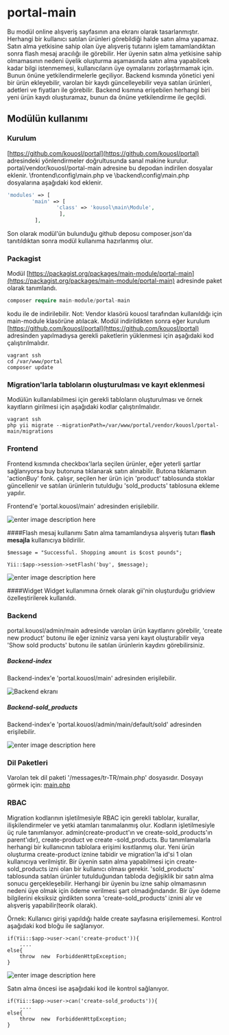 # portal-main

Bu modül online alışveriş sayfasının ana ekranı olarak tasarlanmıştır. Herhangi bir kullanıcı satılan ürünleri görebildiği halde satın alma yapamaz. Satın alma yetkisine sahip olan üye alışveriş tutarını işlem tamamlandıktan sonra flash mesaj aracılığı ile görebilir. Her üyenin satın alma yetkisine sahip olmamasının nedeni üyelik oluşturma aşamasında satın alma yapabilcek kadar bilgi istenmemesi, kullanıcıların üye oymalarını zorlaştırmamak için. Bunun önüne yetkilendirmelerle geçiliyor. Backend kısmında yönetici yeni bir ürün ekleyebilir, varolan bir kaydı güncelleyebilir veya satılan ürünleri, adetleri ve fiyatları ile görebilir. Backend kısmına erişebilen herhangi biri yeni ürün kaydı oluşturamaz, bunun da önüne yetkilendirme ile geçildi.

## Modülün kullanımı
### Kurulum 
[https://github.com/kouosl/portal](https://github.com/kouosl/portal) adresindeki yönlendirmeler doğrultusunda sanal makine kurulur. portal/vendor/kouosl/portal-main adresine bu depodan indirilen dosyalar eklenir. \frontend\config\main.php ve \backend\config\main.php dosyalarına aşağıdaki kod eklenir.
```php
'modules' => [ 
		'main' => [ 
				'class' => 'kousol\main\Module',
				 ],
		 ],
```
Son olarak modül'ün bulunduğu github deposu composer.json'da tanıtıldıktan sonra modül kullanıma hazırlanmış olur.
### Packagist
Modül [https://packagist.org/packages/main-module/portal-main](https://packagist.org/packages/main-module/portal-main) adresinde paket olarak tanımlandı. 
```php
composer require main-module/portal-main
```
 kodu ile de indirilebilir. 
Not: Vendor klasörü kouosl tarafından kullanıldığı için main-module klasörüne atılacak.
Modül indirildikten sonra eğer kurulum [https://github.com/kouosl/portal](https://github.com/kouosl/portal)  adresinden yapılmadıysa gerekli paketlerin yüklenmesi için aşağıdaki kod çalıştırılmalıdır.
```
vagrant ssh
cd /var/www/portal
composer update

```


### Migration'larla tabloların oluşturulması ve kayıt eklenmesi
Modülün kullanılabilmesi için gerekli tabloların oluşturulması ve örnek kayıtların girilmesi için aşağıdaki kodlar çalıştırılmalıdır.
```
vagrant ssh
php yii migrate --migrationPath=/var/www/portal/vendor/kouosl/portal-main/migrations
```

### Frontend
Frontend kısmında checkbox'larla seçilen ürünler, eğer yeterli şartlar sağlanıyorsa buy butonuna tıklanarak satın alınabilir. Butona tıklamanın 'actionBuy' fonk. çalışır, seçilen her ürün için 'product' tablosunda stoklar güncellenir ve satılan ürünlerin tutulduğu 'sold_products' tablosuna ekleme yapılır.

Frontend'e 'portal.kouosl/main' adresinden erişilebilir.

![enter image description here](https://github.com/2019-BLM317/portal-170202001/blob/master/imgs/al%C4%B1%C5%9Fveri%C5%9F-1.bmp)

####Flash mesaj kullanımı
Satın alma tamamlandıysa alışveriş tutarı **flash mesajla** kullanıcıya bildirilir.
```
$message = "Successful. Shopping amount is $cost pounds";

Yii::$app->session->setFlash('buy', $message);
```

![enter image description here](https://github.com/2019-BLM317/portal-170202001/blob/master/imgs/sat%C4%B1n%20alma%20tamam.bmp)

####Widget
Widget kullanımına örnek olarak gii'nin oluşturduğu gridview özelleştirilerek kullanıldı.

### Backend
portal.kouosl/admin/main adresinde varolan ürün kayıtlarını görebilir, 'create new product' butonu ile eğer izniniz varsa yeni kayıt oluşturabilir veya 'Show sold products' butonu ile satılan ürünlerin kaydını görebilirsiniz.

##### Backend-index
Backend-index'e 'portal.kouosl/main' adresinden erişilebilir.

![Backend ekranı](https://github.com/2019-BLM317/portal-170202001/blob/master/imgs/backend-1.jpg)

##### Backend-sold_products
Backend-index'e 'portal.kouosl/admin/main/default/sold' adresinden erişilebilir.

![enter image description here](https://github.com/2019-BLM317/portal-170202001/blob/master/imgs/backend-2.jpg)

### Dil Paketleri
Varolan tek dil paketi '/messages/tr-TR/main.php' dosyasıdır.
Dosyayı görmek için: [main.php]([https://github.com/2019-BLM317/portal-170202001/blob/master/messages/tr-TR/main.php](https://github.com/2019-BLM317/portal-170202001/blob/master/messages/tr-TR/main.php))


### RBAC
Migration kodlarının işletilmesiyle RBAC için gerekli tablolar, kurallar, ilişkilendirmeler ve yetki atamları tanımalanmış olur.
Kodların işletilmesiyle üç rule tanımlanıyor. admin(create-product'ın ve create-sold_products'ın parent'ıdır), create-product ve create -sold_products. Bu tanımlamalarla herhangi bir kullanıcının tablolara erişimi kısıtlanmış olur. 
Yeni ürün oluşturma create-product iznine tabidir ve migration'la id'si 1 olan kullanıcıya verilmiştir. 
Bir üyenin satın alma yapabilmesi için create-sold_products izni olan bir kullanıcı olması gerekir. 'sold_products' tablosunda satılan ürünler tutulduğundan tabloda değişiklik bir satın alma sonucu gerçekleşebilir.  Herhangi bir üyenin bu izne sahip olmamasının nedeni üye olmak için ödeme verilmesi şart olmadığındandır. Bir üye ödeme bilgilerini eksiksiz girdikten sonra 'create-sold_products' iznini alır ve alışveriş yapabilir(teorik olarak).

Örnek: Kullanıcı girişi yapıldığı halde create sayfasına erişilememesi.
Kontrol aşağıdaki kod bloğu ile sağlanıyor.
```
if(Yii::$app->user->can('create-product')){
	....
else{
	throw  new  ForbiddenHttpException;
}
```

![enter image description here](https://github.com/2019-BLM317/portal-170202001/blob/master/RBAC.JPG)

Satın alma öncesi ise aşağıdaki kod ile kontrol sağlanıyor.
```
if(Yii::$app->user->can('create-sold_products')){
	....
else{
	throw  new  ForbiddenHttpException;
}
```

